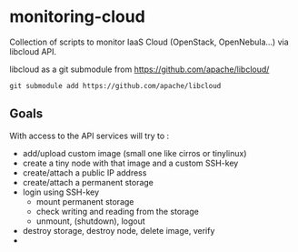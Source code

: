 # monitoring-cloud
Collection of scripts to monitor IaaS Cloud (OpenStack, OpenNebula...) via libcloud API.

libcloud as a git submodule from https://github.com/apache/libcloud/

```
git submodule add https://github.com/apache/libcloud
```

## Goals
With access to the API services will try to :

* add/upload custom image (small one like cirros or tinylinux)
* create a tiny node with that image and a custom SSH-key
* create/attach a public IP address
* create/attach a permanent storage
* login using SSH-key
  * mount permanent storage
  * check writing and reading from the storage
  * unmount, (shutdown), logout
* destroy storage, destroy node, delete image, verify
* 
